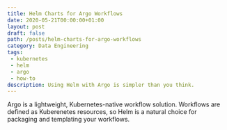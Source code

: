 ```yaml
---
title: Helm Charts for Argo Workflows
date: 2020-05-21T00:00:00+01:00
layout: post
draft: false
path: /posts/helm-charts-for-argo-workflows
category: Data Engineering
tags:
 - kubernetes
 - helm
 - argo
 - how-to
description: Using Helm with Argo is simpler than you think.
---
```


Argo is a lightweight, Kubernetes-native workflow solution.
Workflows are defined as Kuberenetes resources, so Helm is a natural choice for packaging and templating your workflows.
